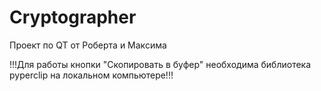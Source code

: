 # Cryptographer
Проект по QT от Роберта и Максима

!!!Для работы кнопки "Скопировать в буфер" необходима библиотека pyperclip на локальном компьютере!!!
